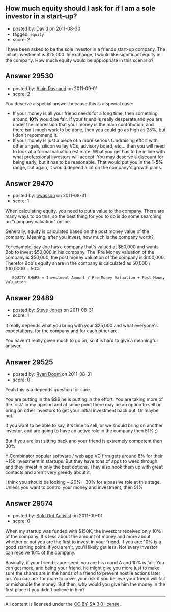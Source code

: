 ## How much equity should I ask for if I am a sole investor in a start-up?

- posted by: [David](https://stackexchange.com/users/-1/13046-david) on 2011-08-30
- tagged: `equity`
- score: 2

I have been asked to be the sole investor in a friends start-up company.  The initial investment is $25,000.  In exchange, I would like significant equity in the company.  How much equity would be appropriate in this scenario?


## Answer 29530

- posted by: [Alain Raynaud](https://stackexchange.com/users/-1/502-alain-raynaud) on 2011-09-01
- score: 2

You deserve a special answer because this is a special case:

 - If your money is all your friend needs for a long time, then something around **10%** would be fair. If your friend is really desperate and you are under the impression that your money is the main contribution, and there isn't much work to be done, then you could go as high as 25%, but I don't recommend it.
 - If your money is just a piece of a more serious fundraising effort with other angels, silicon valley VCs, advisory board, etc... then you will need to look at a formal valuation estimate. What you get has to be in line with what professional investors will accept. You may deserve a discount for being early, but it has to be reasonable. That would put you in the **1-5%** range, but again, it would depend a lot on the company's growth plans.


## Answer 29470

- posted by: [bwasson](https://stackexchange.com/users/-1/12611-bwasson) on 2011-08-31
- score: 1

When calculating equity, you need to put a value to the company. 
There are many ways to do this, so the best thing for you to do is do some searching on "company valuation" online. 

Generally, equity is calculated based on the post money value of the company. 
Meaning, after you invest, how much is the company worth?

For example, say Joe has a company that's valued at $50,000 and wants Bob to invest $50,000 in his company. 
The 'Pre Money valuation of the company is $50,000, the post money valuation of the company is $100,000. Therefor Bob's equity share in the company is calculated as 50,000 / 100,0000 = 50%

       EQUITY SHARE = Investment Amount / Pre-Money Valuation + Post Money Valuation 


## Answer 29489

- posted by: [Steve Jones](https://stackexchange.com/users/-1/12985-steve-jones) on 2011-08-31
- score: 1

It really depends what you bring with your $25,000 and what everyone's expectations, for the company and for each other are.

You haven't really given much to go on, so it is hard to give a meaningful answer.


## Answer 29525

- posted by: [Ryan Doom](https://stackexchange.com/users/-1/5655-ryan-doom) on 2011-08-31
- score: 0

Yeah this is a depends question for sure.

You are putting in the $$$ he is putting in the effort. You are taking more of the 'risk' in my opinion and at some point there may be an option to sell or bring on other investors to get your initial investment back out.  Or maybe not.

If you want to be able to say, it's time to sell, or we should bring on another investor, and are going to have an active role in the company then 51% ;)

But if you are just sitting back and your friend is extremely competent then 30%

Y Combinator popular software / web app VC firm gets around 8% for their ~15k investment in startups. But they have tons of apps to weed through and they invest in only the best options. They also hook them up with great contacts and aren't very greedy about it.

I think you should be looking ~ 20% - 30% for a passive role at this stage. Unless you want to control your money and investment, then 51%


## Answer 29574

- posted by: [Sold Out Activist](https://stackexchange.com/users/-1/13031-sold-out-activist) on 2011-09-01
- score: 0

When my startup was funded with $150K, the investors received only 10% of the company. It's less about the amount of money and more about whether or not you are the first to invest in your friend. If you are: 10% is a good starting point. If you aren't, you'll likely get less. Not every investor can receive 10% of the company. 

Basically, if your friend is pre-seed, you are his round A and 10% is fair. You can get more, and being your friend, he might give you more just to make sure the shares are in the hands of a friend to prevent hostile actions later on. You can ask for more to cover your risk if you believe your friend will fail or mishandle the money. But then, why would you give him the money in the first place if you didn't believe in him?



---

All content is licensed under the [CC BY-SA 3.0 license](https://creativecommons.org/licenses/by-sa/3.0/).
